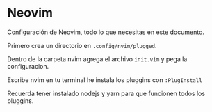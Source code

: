 # Neovim
Configuración de Neovim, todo lo que necesitas en este documento.

Primero crea un directorio en `.config/nvim/plugged`.

Dentro de la carpeta nvim agrega el archivo `init.vim` y pega la configuracion.

Escribe nvim en tu terminal he instala los pluggins con `:PlugInstall`

Recuerda tener instalado nodejs y yarn para que funcionen todos los pluggins.


